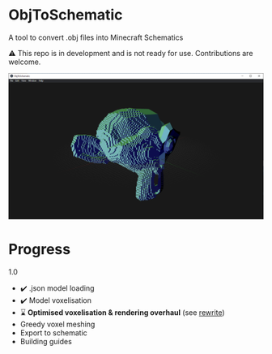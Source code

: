 # ObjToSchematic
A tool to convert .obj files into Minecraft Schematics

:warning: This repo is in development and is not ready for use. Contributions are welcome.

![Preview](/resources/preview.png)

# Progress
1.0
* ✔️ .json model loading
* ✔️ Model voxelisation
* ⌛ **Optimised voxelisation & rendering overhaul** (see [rewrite](https://github.com/LucasDower/ObjToSchematic/tree/rewrite))
* Greedy voxel meshing
* Export to schematic
* Building guides

